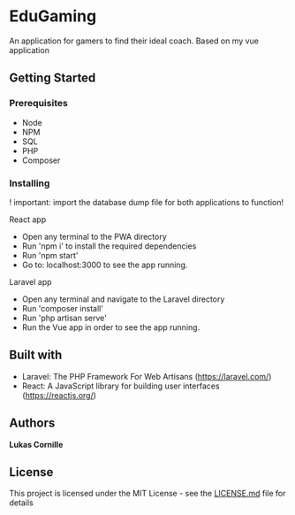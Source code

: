# EduGaming
An application for gamers to find their ideal coach. Based on my vue application

## Getting Started
### Prerequisites
*  Node
*  NPM
*  SQL
*  PHP
*  Composer

### Installing
! important: import the database dump file for both applications to function!

React app
*  Open any terminal to the PWA directory
*  Run 'npm i' to install the required dependencies
*  Run 'npm start'
*  Go to: localhost:3000 to see the app running.

Laravel app
*  Open any terminal and navigate to the Laravel directory
*  Run 'composer install'
*  Run 'php artisan serve'
*  Run the Vue app in order to see the app running.

## Built with
*  Laravel: The PHP Framework For Web Artisans (https://laravel.com/)
*  React: A JavaScript library for building user interfaces (https://reactjs.org/)

## Authors
**Lukas Cornille**

## License
This project is licensed under the MIT License - see the [LICENSE.md](LICENSE.md) file for details
